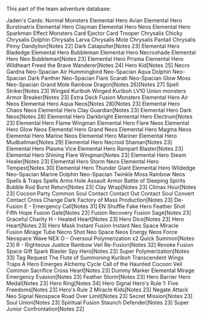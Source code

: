This part of the team adventure database:

Jaden's Cards:
Normal Monsters
Elemental Hero Avian
Elemental Hero Burstinatrix
Elemental Hero Clayman
Elemental Hero Neos
Elemental Hero Sparkman
Effect Monsters
Card Ejector
Card Trooper
Chrysalis Chicky
Chrysalis Dolphin
Chrysalis Larva
Chrysalis Mole
Chrysalis Pantail
Chrysalis Pinny
Dandylion[Notes 22]
Dark Catapulter[Notes 23]
Elemental Hero Bladedge
Elemental Hero Bubbleman
Elemental Hero Necroshade
Elemental Hero Neo Bubbleman[Notes 23]
Elemental Hero Prisma
Elemental Hero Wildheart
Freed the Brave Wanderer[Notes 24]
Hero Kid[Notes 25]
Necro Gardna
Neo-Spacian Air Hummingbird
Neo-Spacian Aqua Dolphin
Neo-Spacian Dark Panther
Neo-Spacian Flare Scarab
Neo-Spacian Glow Moss
Neo-Spacian Grand Mole
Rainbow Dragon[Notes 26][Notes 27]
Spell Striker[Notes 23]
Winged Kuriboh
Winged Kuriboh LV10
Union monsters
Armor Breaker[Notes 23]
Extra Deck
Fusion Monsters
Elemental Hero Air Neos
Elemental Hero Aqua Neos[Notes 28][Notes 23]
Elemental Hero Chaos Neos
Elemental Hero Clay Guardian[Notes 23]
Elemental Hero Dark Neos[Notes 28]
Elemental Hero Darkbright
Elemental Hero Electrum[Notes 23]
Elemental Hero Flame Wingman
Elemental Hero Flare Neos
Elemental Hero Glow Neos
Elemental Hero Grand Neos
Elemental Hero Magma Neos
Elemental Hero Marine Neos
Elemental Hero Mariner
Elemental Hero Mudballman[Notes 29]
Elemental Hero Necroid Shaman[Notes 23]
Elemental Hero Plasma Vice
Elemental Hero Rampart Blaster[Notes 23]
Elemental Hero Shining Flare Wingman[Notes 23]
Elemental Hero Steam Healer[Notes 23]
Elemental Hero Storm Neos
Elemental Hero Tempest[Notes 30]
Elemental Hero Thunder Giant
Elemental Hero Wildedge
Neo-Spacian Marine Dolphin
Neo-Spacian Twinkle Moss
Rainbow Neos
Spells & Traps
Spells
Arms Hole
Assault Armor
Battle of Sleeping Spirits
Bubble Rod
Burst Return[Notes 23]
Clay Wrap[Notes 23]
Climax Hour[Notes 23]
Cocoon Party
Common Soul
Contact
Contact Out
Contact Soul
Convert Contact
Cross Change
Dark Factory of Mass Production[Notes 23]
De-Fusion
E - Emergency Call[Notes 31]
EN Shuffle
Fake Hero
Feather Shot
Fifth Hope
Fusion Gate[Notes 23]
Fusion Recovery
Fusion Sage[Notes 23]
Graceful Charity
H - Heated Heart[Notes 23]
Hero Dice[Notes 23]
Hero Heart[Notes 23]
Hero Mask
Instant Fusion
Instant Neo Space
Miracle Fusion
Mirage Tube
Necro Shot
Neo Space
Neos Energy
Neos Force
Neospace Wave
NEX
O - Oversoul
Polymerization x2
Quick Summon[Notes 23]
R - Righteous Justice
Rainbow Veil
Re-Fusion[Notes 32]
Revoke Fusion
Space Gift
Spark Blaster
Spy Hero[Notes 23]
Super Polymerization[Notes 33]
Tag Request
The Flute of Summoning Kuriboh
Transcendent Wings
Traps
A Hero Emerges
Alchemy Cycle
Call of the Haunted
Cocoon Veil
Common Sacrifice
Cross Heart[Notes 23]
Dummy Marker
Elemental Mirage
Emergency Evasion[Notes 23]
Feather Storm[Notes 23]
Hero Barrier
Hero Medal[Notes 23]
Hero Ring[Notes 34]
Hero Signal
Hero's Rule 1: Five Freedoms[Notes 23]
Hero's Rule 2
Miracle Kids[Notes 23]
Negate Attack
Neo Signal
Neospace Road
Over Limit[Notes 23]
Secret Mission[Notes 23]
Soul Union[Notes 23]
Spiritual Fusion
Staunch Defender[Notes 23]
Super Junior Confrontation[Notes 22]
